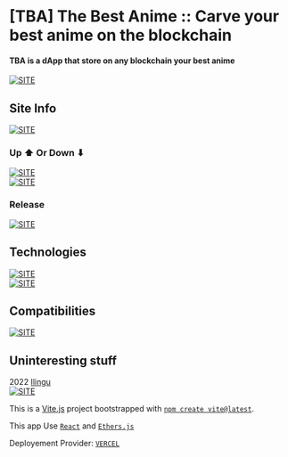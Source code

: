 # [TBA] The Best Anime :: Carve your best anime on the blockchain

#### **TBA is a dApp that store on any blockchain your best anime**

[![SITE](https://forthebadge.com/images/badges/check-it-out.svg)]()

## Site Info

[![SITE](https://img.shields.io/maintenance/yes/2022?style=for-the-badge)]()

### Up ⬆ Or Down ⬇

[![SITE](https://img.shields.io/website-up-down-green-red/https/ack.vercel.app.svg?style=for-the-badge)]()  
[![SITE](https://therealsujitk-vercel-badge.vercel.app/?app=ack)](https://vercel.com/)

### Release

[![SITE](https://img.shields.io/badge/TBA%20release-rc%201-blue?style=for-the-badge)]()

## Technologies

[![SITE](https://img.shields.io/badge/dependencies-up%20to%20date-green?style=for-the-badge)](https://www.npmjs.com/)  
[![SITE](https://img.shields.io/static/v1?label=MADE%20WITH&message=REACT&color=61DBFB&style=for-the-badge)](https://reactjs.org/)

## Compatibilities

[![SITE](https://img.shields.io/static/v1?label=Compatibility%20With&message=ALL&color=C13B3A&style=for-the-badge)]()

## Uninteresting stuff

2022 [Ilingu](https://github.com/Ilingu)  
[![SITE](https://img.shields.io/badge/Licence-MIT-yellow)](https://github.com/Ilingu/The-Best-Anime/blob/main/LICENSE)

This is a [Vite.js](https://vitejs.dev/) project bootstrapped with [`npm create vite@latest`](https://vitejs.dev/guide/).

This app Use [`React`](https://reactjs.org/) and [`Ethers.js`](https://docs.ethers.io/v5/)

Deployement Provider: [`VERCEL`](https://vercel.com)
